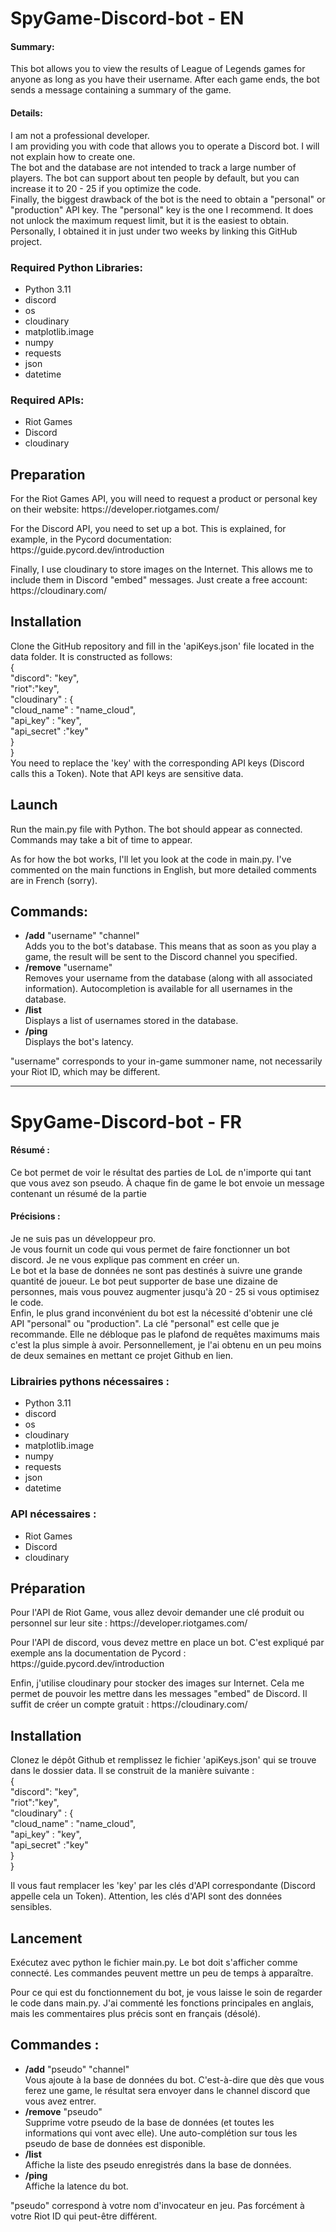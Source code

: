 <h1> SpyGame-Discord-bot - EN</h1>
<h4>Summary:</h4>
<p>
This bot allows you to view the results of League of Legends games for anyone as long as you have their username. After each game ends, the bot sends a message containing a summary of the game.
</p>
<h4>Details:</h4>
<p>
I am not a professional developer.
<br>
I am providing you with code that allows you to operate a Discord bot. I will not explain how to create one.
<br>
The bot and the database are not intended to track a large number of players. The bot can support about ten people by default, but you can increase it to 20 - 25 if you optimize the code.
<br>
Finally, the biggest drawback of the bot is the need to obtain a "personal" or "production" API key. The "personal" key is the one I recommend. It does not unlock the maximum request limit, but it is the easiest to obtain. Personally, I obtained it in just under two weeks by linking this GitHub project.
</p>
<h3>Required Python Libraries:</h3>

* Python 3.11
* discord
* os
* cloudinary
* matplotlib.image
* numpy
* requests
* json
* datetime

<h3>Required APIs:</h3>

* Riot Games
* Discord
* cloudinary

<h2>Preparation</h2>

<p>For the Riot Games API, you will need to request a product or personal key on their website: <a>https://developer.riotgames.com/</a> 
</p>

<p>For the Discord API, you need to set up a bot. This is explained, for example, in the Pycord documentation: <a>https://guide.pycord.dev/introduction</a>
</p>

<p>Finally, I use cloudinary to store images on the Internet. This allows me to include them in Discord "embed" messages. Just create a free account: <a>https://cloudinary.com/</a> 
</p>

<h2>Installation</h2>

<p>Clone the GitHub repository and fill in the 'apiKeys.json' file located in the data folder.
It is constructed as follows: <br>
{ <br>
"discord": "key", <br>
"riot":"key",<br>
"cloudinary" : {<br>
"cloud_name" : "name_cloud",<br>
"api_key" : "key",<br>
"api_secret" :"key"<br>
}<br>
}<br>
You need to replace the 'key' with the corresponding API keys (Discord calls this a Token). Note that API keys are sensitive data.

</p>
<h2>Launch</h2>
<p>Run the main.py file with Python. The bot should appear as connected. Commands may take a bit of time to appear.</p>
<p>As for how the bot works, I'll let you look at the code in main.py. I've commented on the main functions in English, but more detailed comments are in French (sorry).</p>
<h2>Commands:</h2>
<ul>
    <li><b>/add</b> "username" "channel" <br>Adds you to the bot's database. This means that as soon as you play a game, the result will be sent to the Discord channel you specified.</li>
    <li><b>/remove</b> "username"<br>Removes your username from the database (along with all associated information). Autocompletion is available for all usernames in the database. </li>
    <li><b>/list</b><br>Displays a list of usernames stored in the database.</li>
    <li><b>/ping</b><br>Displays the bot's latency.</li>
</ul>
<p>"username" corresponds to your in-game summoner name, not necessarily your Riot ID, which may be different.</p>

********************
<h1> SpyGame-Discord-bot - FR</h1>

<h4>Résumé :</h4>
<p>
Ce bot permet de voir le résultat des parties de LoL de n'importe qui tant que vous avez son pseudo. À chaque fin de game le bot envoie un message contenant un résumé de la partie
<p>

<h4>Précisions :</h4>
<p>
Je ne suis pas un développeur pro.
<br>
Je vous fournit un code qui vous permet de faire fonctionner un bot discord. Je ne vous explique pas comment en créer un.
<br>
Le bot et la base de données ne sont pas destinés à suivre une grande quantité de joueur. Le bot peut supporter de base une dizaine de personnes, mais vous pouvez augmenter jusqu'à 20 - 25 si vous optimisez le code.
<br>
Enfin, le plus grand inconvénient du bot est la nécessité d'obtenir une clé API "personal" ou "production". La clé "personal" est celle que je recommande. Elle ne débloque pas le plafond de requêtes maximums mais c'est la plus simple à avoir. Personnellement, je l'ai obtenu en un peu moins de deux semaines en mettant ce projet Github en lien.
</p>

<h3>Librairies pythons nécessaires :</h3>

* Python 3.11
* discord
* os
* cloudinary 
* matplotlib.image
* numpy
* requests
* json
* datetime

<h3>API nécessaires :</h3>

* Riot Games
* Discord
* cloudinary


<h2>Préparation</h2>

<p>Pour l'API de Riot Game, vous allez devoir demander une clé produit ou personnel sur leur site : <a>https://developer.riotgames.com/</a> </p>

<p>Pour l'API de discord, vous devez mettre en place un bot. C'est expliqué par exemple ans la documentation de Pycord : <a>https://guide.pycord.dev/introduction</a></p>

<p>Enfin, j'utilise cloudinary pour stocker des images sur Internet. Cela me permet de pouvoir les mettre dans les messages "embed" de Discord. Il suffit de créer un compte gratuit : <a>https://cloudinary.com/</a> </p>

<h2>Installation</h2>

<p>Clonez le dépôt Github et remplissez le fichier 'apiKeys.json' qui se trouve dans le dossier data.
Il se construit de la manière suivante : <br>
{ <br>
"discord": "key", <br>
"riot":"key",<br>
"cloudinary" : {<br>
"cloud_name" : "name_cloud",<br>
"api_key" : "key",<br>
"api_secret" :"key"<br>
}<br>
}<br>

Il vous faut remplacer les 'key' par les clés d'API correspondante (Discord appelle cela un Token). Attention, les clés d'API sont des données sensibles.
</p>

<h2>Lancement</h2>
<p>Exécutez avec python le fichier main.py. Le bot doit s'afficher comme connecté. Les commandes peuvent mettre un peu de temps à apparaître.</p>

<p>Pour ce qui est du fonctionnement du bot, je vous laisse le soin de regarder le code dans main.py. J'ai commenté les fonctions principales en anglais, mais les commentaires plus précis sont en français (désolé).</p>

<h2>Commandes :</h2>

<ul>
    <li><b>/add</b> "pseudo" "channel" <br>Vous ajoute à la base de données du bot. C'est-à-dire que dès que vous ferez une game, le résultat sera envoyer dans le channel discord que vous avez entrer.</li>
    <li><b>/remove</b> "pseudo"<br>Supprime votre pseudo de la base de données (et toutes les informations qui vont avec elle). Une auto-complétion sur tous les pseudo de base de données est disponible. </li>
    <li><b>/list</b><br>Affiche la liste des pseudo enregistrés dans la base de données.</li>
    <li><b>/ping</b><br>Affiche la latence du bot.</li>
</ul>

<p>"pseudo" correspond à votre nom d'invocateur en jeu. Pas forcément à votre Riot ID qui peut-être différent.</p>